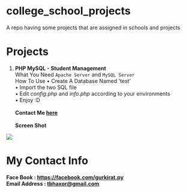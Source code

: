 # college_school_projects
A repo having some projects that are assigned in schools and projects

# Projects
1. <b>PHP MySQL - Student Management</b><br>
What You Need `Apache Server` and  `MySQL Server` <br>
How To Use
&bull; Create A Database Named 'test'<br>
&bull; Import the two SQL file<br>
&bull; Edit <i>config.php</i> and  <i>info.php</i> according to your environments<br>
&bull; Enjoy :D<br><br>
<b>Contact Me <a href="#my-contact-info">here</a></b><br><br>
<b>Screen Shot</b><br>
<img src="https://raw.githubusercontent.com/tbhaxor/school_college_projects/master/PHP%20MySQL%20-%20Student%20Management%20I/SS.PNG">

# My Contact Info
<b>Face Book : https://facebook.com/gurkirat.py</b><br>
<b>Email Address : tbhaxor@gmail.com</b>
